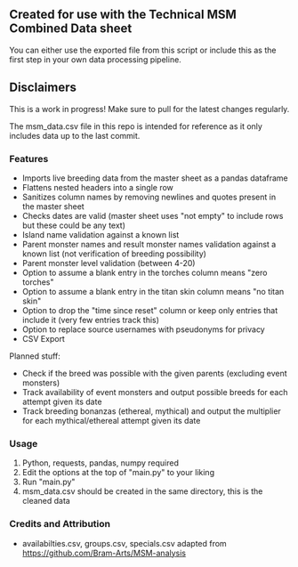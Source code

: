 ## Created for use with the Technical MSM Combined Data sheet

You can either use the exported file from this script or include this as the first step in your own data processing pipeline.

## Disclaimers

This is a work in progress! Make sure to pull for the latest changes regularly.

The msm_data.csv file in this repo is intended for reference as it only includes data up to the last commit.

### Features

- Imports live breeding data from the master sheet as a pandas dataframe
- Flattens nested headers into a single row
- Sanitizes column names by removing newlines and quotes present in the master sheet
- Checks dates are valid (master sheet uses "not empty" to include rows but these could be any text)
- Island name validation against a known list
- Parent monster names and result monster names validation against a known list (not verification of breeding possibility)
- Parent monster level validation (between 4-20)
- Option to assume a blank entry in the torches column means "zero torches"
- Option to assume a blank entry in the titan skin column means "no titan skin"
- Option to drop the "time since reset" column or keep only entries that include it (very few entries track this)
- Option to replace source usernames with pseudonyms for privacy
- CSV Export

Planned stuff:

- Check if the breed was possible with the given parents (excluding event monsters)
- Track availability of event monsters and output possible breeds for each attempt given its date
- Track breeding bonanzas (ethereal, mythical) and output the multiplier for each mythical/ethereal attempt given its date


### Usage

1. Python, requests, pandas, numpy required
2. Edit the options at the top of "main.py" to your liking
3. Run "main.py"
4. msm_data.csv should be created in the same directory, this is the cleaned data

### Credits and Attribution
- availabilties.csv, groups.csv, specials.csv adapted from https://github.com/Bram-Arts/MSM-analysis